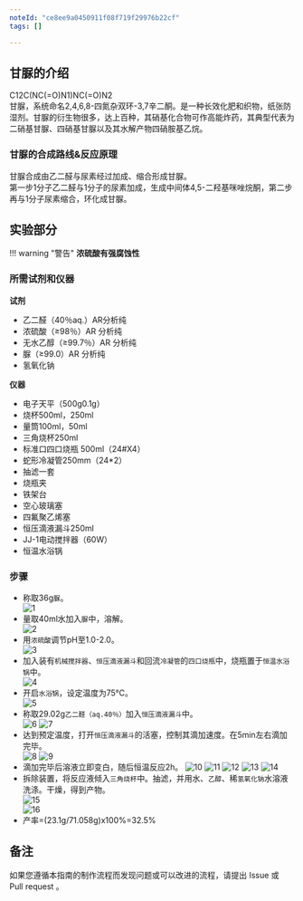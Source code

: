 ```yaml
---
noteId: "ce8ee9a0450911f08f719f29976b22cf"
tags: []

---
```


## 甘脲的介绍

<div class="smiles">C12C(NC(=O)N1)NC(=O)N2</div>
甘脲，系统命名2,4,6,8-四氮杂双环-3,7辛二酮。是一种长效化肥和织物，纸张防湿剂。甘脲的衍生物很多，达上百种，其硝基化合物可作高能炸药，其典型代表为二硝基甘脲、四硝基甘脲以及其水解产物四硝胺基乙烷。  

### 甘脲的合成路线&反应原理

甘脲合成由乙二醛与尿素经过加成、缩合形成甘脲。  
第一步1分子乙二醛与1分子的尿素加成，生成中间体4,5-二羟基咪唑烷酮，第二步再与1分子尿素缩合，环化成甘脲。

## 实验部分

!!! warning "警告"
    **浓硫酸有强腐蚀性**

### 所需试剂和仪器

**试剂** 

* 乙二醛（40％aq.）AR分析纯
* 浓硫酸（≥98％）AR 分析纯
* 无水乙醇（≥99.7％）AR 分析纯
* 脲（≥99.0）AR 分析纯
* 氢氧化钠

**仪器**

* 电子天平（500g0.1g）
* 烧杯500ml，250ml
* 量筒100ml，50ml
* 三角烧杯250ml
* 标准口四口烧瓶 500ml（24#X4）
* 蛇形冷凝管250mm（24*2）
* 抽滤一套
* 烧瓶夹
* 铁架台
* 空心玻璃塞
* 四氟聚乙烯塞
* 恒压滴液漏斗250ml
* JJ-1电动搅拌器（60W）
* 恒温水浴锅

### 步骤

* 称取36g`脲`。  
![1](1.png)  
* 量取40ml水加入`脲`中，溶解。  
![2](2.png)  
* 用`浓硫酸`调节pH至1.0-2.0。  
![3](3.png)  
* 加入装有`机械搅拌器`、`恒压滴液漏斗`和回流`冷凝管`的`四口烧瓶`中，烧瓶置于`恒温水浴锅`中。  
![4](4.png)  
* 开启`水浴锅`，设定温度为75℃。  
![5](5.png)  
* 称取29.02g`乙二醛（aq.40％）`加入`恒压滴液漏斗`中。  
![6](6.png)
![7](7.png)  
* 达到预定温度，打开`恒压滴液漏斗`的活塞，控制其滴加速度。在5min左右滴加完毕。  
![8](8.png)
![9](9.png)  
* 滴加完毕后溶液立即变白，随后恒温反应2h。
![10](10.png)
![11](11.png)
![12](12.png)
![13](13.png)
![14](14.png)    
* 拆除装置，将反应液倾入`三角烧杯`中。抽滤，并用水、`乙醇`、稀`氢氧化钠`水溶液洗涤。干燥，得到产物。  
![15](15.png)  
![16](16.png)
* 产率=(23.1g/71.058g)x100%=32.5%

## 备注

如果您遵循本指南的制作流程而发现问题或可以改进的流程，请提出 Issue 或 Pull request 。